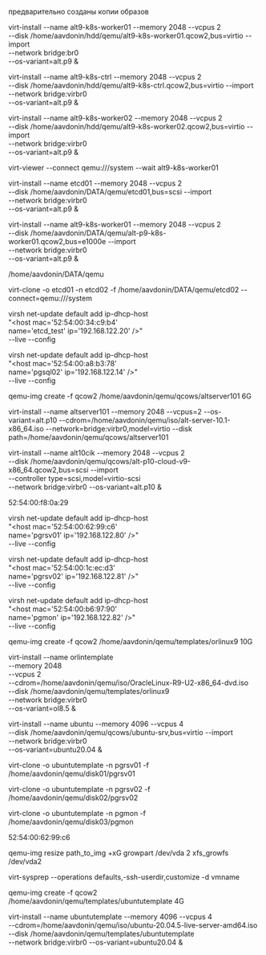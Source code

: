 предварительно созданы копии образов

virt-install --name alt9-k8s-worker01 --memory 2048 --vcpus 2 \
--disk /home/aavdonin/hdd/qemu/alt9-k8s-worker01.qcow2,bus=virtio --import \
--network bridge:br0 \
--os-variant=alt.p9 &

virt-install --name alt9-k8s-ctrl --memory 2048 --vcpus 2 \
--disk /home/aavdonin/hdd/qemu/alt9-k8s-ctrl.qcow2,bus=virtio --import \
--network bridge:virbr0 \
--os-variant=alt.p9 &

virt-install --name alt9-k8s-worker02 --memory 2048 --vcpus 2 \
--disk /home/aavdonin/hdd/qemu/alt9-k8s-worker02.qcow2,bus=virtio --import \
--network bridge:virbr0 \
--os-variant=alt.p9 &

virt-viewer --connect qemu:///system --wait alt9-k8s-worker01

virt-install --name etcd01 --memory 2048 --vcpus 2 \
--disk /home/aavdonin/DATA/qemu/etcd01,bus=scsi --import \
--network bridge:virbr0 \
--os-variant=alt.p9 &

virt-install --name alt9-k8s-worker01 --memory 2048 --vcpus 2 \
--disk /home/aavdonin/DATA/qemu/alt-p9-k8s-worker01.qcow2,bus=e1000e --import \
--network bridge:virbr0 \
--os-variant=alt.p9 &

/home/aavdonin/DATA/qemu


virt-clone -o etcd01 -n etcd02 -f /home/aavdonin/DATA/qemu/etcd02 --connect=qemu:///system



virsh net-update default add ip-dhcp-host \
      "<host mac='52:54:00:34:c9:b4' \
       name='etcd_test' ip='192.168.122.20' />" \
       --live --config

virsh net-update default add ip-dhcp-host \
      "<host mac='52:54:00:a8:b3:78' \
       name='pgsql02' ip='192.168.122.14' />" \
       --live --config


qemu-img create -f qcow2 /home/aavdonin/qemu/qcows/altserver101 6G


virt-install --name altserver101 --memory 2048 --vcpus=2 --os-variant=alt.p10 --cdrom=/home/aavdonin/qemu/iso/alt-server-10.1-x86_64.iso --network=bridge:virbr0,model=virtio --disk path=/home/aavdonin/qemu/qcows/altserver101

virt-install --name alt10cik --memory 2048 --vcpus 2 \
--disk /home/aavdonin/qemu/qcows/alt-p10-cloud-v9-x86_64.qcow2,bus=scsi --import \
--controller type=scsi,model=virtio-scsi \
--network bridge:virbr0 --os-variant=alt.p10 &


52:54:00:f8:0a:29

virsh net-update default add ip-dhcp-host \
      "<host mac='52:54:00:62:99:c6' \
       name='pgrsv01' ip='192.168.122.80' />" \
       --live --config

virsh net-update default add ip-dhcp-host \
      "<host mac='52:54:00:1c:ec:d3' \
       name='pgrsv02' ip='192.168.122.81' />" \
       --live --config

virsh net-update default add ip-dhcp-host \
      "<host mac='52:54:00:b6:97:90' \
       name='pgmon' ip='192.168.122.82' />" \
       --live --config



qemu-img create -f qcow2 /home/aavdonin/qemu/templates/orlinux9 10G

virt-install --name orlintemplate \
--memory 2048 \
--vcpus 2 \
--cdrom=/home/aavdonin/qemu/iso/OracleLinux-R9-U2-x86_64-dvd.iso \
--disk /home/aavdonin/qemu/templates/orlinux9 \
--network bridge:virbr0 \
--os-variant=ol8.5 &

virt-install --name ubuntu --memory 4096 --vcpus 4 \
--disk /home/aavdonin/qemu/qcows/ubuntu-srv,bus=virtio --import \
--network bridge:virbr0 \
--os-variant=ubuntu20.04 &


virt-clone -o ubuntutemplate -n pgrsv01 -f /home/aavdonin/qemu/disk01/pgrsv01

virt-clone -o ubuntutemplate -n pgrsv02 -f /home/aavdonin/qemu/disk02/pgrsv02

virt-clone -o ubuntutemplate -n pgmon -f /home/aavdonin/qemu/disk03/pgmon

52:54:00:62:99:c6


qemu-img resize path_to_img +xG
growpart /dev/vda 2
xfs_growfs /dev/vda2

virt-sysprep --operations defaults,-ssh-userdir,customize -d vmname 

qemu-img create -f qcow2 /home/aavdonin/qemu/templates/ubuntutemplate 4G

virt-install --name ubuntutemplate --memory 4096 --vcpus 4 \
--cdrom=/home/aavdonin/qemu/iso/ubuntu-20.04.5-live-server-amd64.iso \
--disk /home/aavdonin/qemu/templates/ubuntutemplate \
--network bridge:virbr0 --os-variant=ubuntu20.04 &